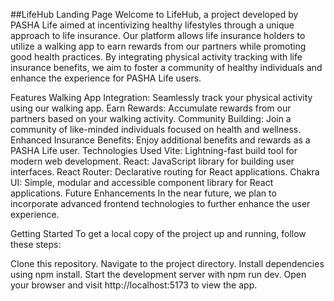 
##LifeHub Landing Page
Welcome to LifeHub, a project developed by PASHA Life aimed at incentivizing healthy lifestyles through a unique approach to life insurance. Our platform allows life insurance holders to utilize a walking app to earn rewards from our partners while promoting good health practices. By integrating physical activity tracking with life insurance benefits, we aim to foster a community of healthy individuals and enhance the experience for PASHA Life users.

Features
Walking App Integration: Seamlessly track your physical activity using our walking app.
Earn Rewards: Accumulate rewards from our partners based on your walking activity.
Community Building: Join a community of like-minded individuals focused on health and wellness.
Enhanced Insurance Benefits: Enjoy additional benefits and rewards as a PASHA Life user.
Technologies Used
Vite: Lightning-fast build tool for modern web development.
React: JavaScript library for building user interfaces.
React Router: Declarative routing for React applications.
Chakra UI: Simple, modular and accessible component library for React applications.
Future Enhancements
In the near future, we plan to incorporate advanced frontend technologies to further enhance the user experience. 

Getting Started
To get a local copy of the project up and running, follow these steps:

Clone this repository.
Navigate to the project directory.
Install dependencies using npm install.
Start the development server with npm run dev.
Open your browser and visit http://localhost:5173 to view the app.
